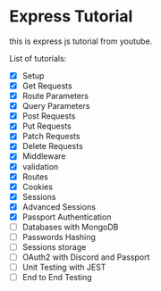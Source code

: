 # Express Tutorial

this is express js tutorial from youtube.

List of tutorials:

- [x] Setup
- [x] Get Requests
- [X] Route Parameters
- [x] Query Parameters
- [x] Post Requests
- [x] Put Requests
- [x] Patch Requests
- [x] Delete Requests
- [x] Middleware
- [x] validation
- [x] Routes
- [x] Cookies
- [x] Sessions
- [x] Advanced Sessions
- [x] Passport Authentication
- [ ] Databases with MongoDB
- [ ] Passwords Hashing
- [ ] Sessions storage
- [ ] OAuth2 with Discord and Passport
- [ ] Unit Testing with JEST
- [ ] End to End Testing
